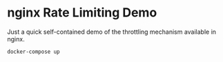 # nginx Rate Limiting Demo

Just a quick self-contained demo of the throttling mechanism available in nginx.

```bash
docker-compose up
```
